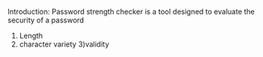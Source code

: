 Introduction: 
Password strength checker is a tool designed to evaluate the security of a password
 1) Length
2) character variety
3)validity